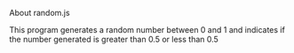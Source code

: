 About random.js

This program generates a random number between 0 and 1 and indicates if the number generated is greater than 0.5 or less than 0.5
